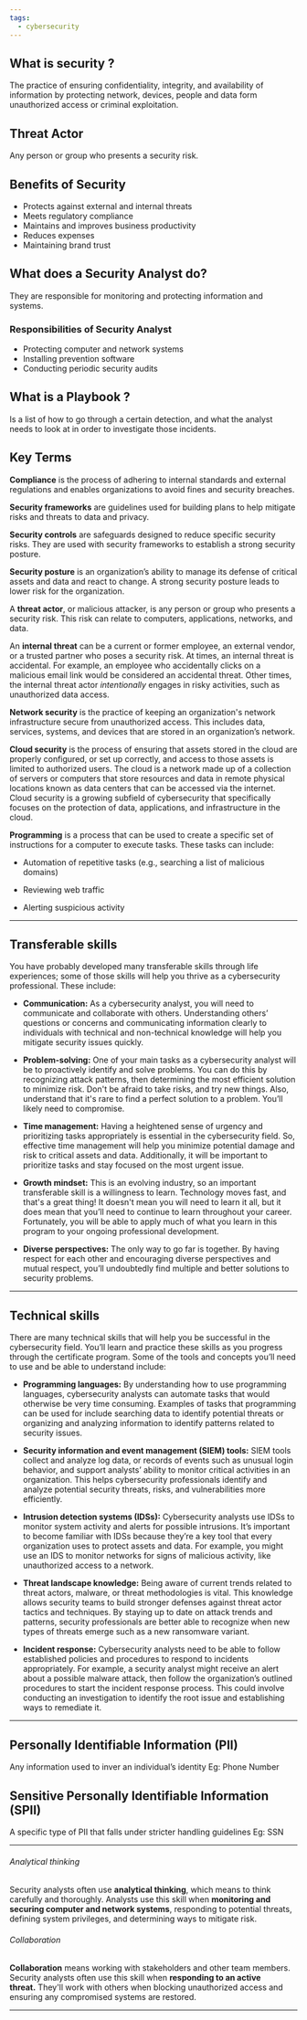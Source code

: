 ```yaml
---
tags:
  - cybersecurity
---
```

## What is security ?

The practice of ensuring confidentiality, integrity, and availability of information by protecting network, devices, people and data form unauthorized access or criminal exploitation.

## Threat Actor
 
Any person or group who presents a security risk.

## Benefits of Security

- Protects against external and internal threats
-  Meets regulatory compliance
- Maintains and improves business productivity
- Reduces expenses
- Maintaining brand trust

## What does a Security Analyst do?

They are responsible for monitoring and protecting information and systems.

### Responsibilities of Security Analyst

- Protecting computer and network systems
- Installing prevention software
- Conducting periodic security audits

## What is a Playbook ?

Is a list of how to go through a certain detection, and what the analyst needs to look at in order to investigate those incidents.

## Key Terms

**Compliance** is the process of adhering to internal standards and external regulations and enables organizations to avoid fines and security breaches.

**Security frameworks** are guidelines used for building plans to help mitigate risks and threats to data and privacy.

**Security controls** are safeguards designed to reduce specific security risks. They are used with security frameworks to establish a strong security posture.

**Security posture** is an organization’s ability to manage its defense of critical assets and data and react to change. A strong security posture leads to lower risk for the organization.

A **threat actor**, or malicious attacker, is any person or group who presents a security risk. This risk can relate to computers, applications, networks, and data.

An **internal threat** can be a current or former employee, an external vendor, or a trusted partner who poses a security risk. At times, an internal threat is accidental. For example, an employee who accidentally clicks on a malicious email link would be considered an accidental threat. Other times, the internal threat actor _intentionally_ engages in risky activities, such as unauthorized data access.

**Network security** is the practice of keeping an organization's network infrastructure secure from unauthorized access. This includes data, services, systems, and devices that are stored in an organization’s network.

**Cloud security** is the process of ensuring that assets stored in the cloud are properly configured, or set up correctly, and access to those assets is limited to authorized users. The cloud is a network made up of a collection of servers or computers that store resources and data in remote physical locations known as data centers that can be accessed via the internet. Cloud security is a growing subfield of cybersecurity that specifically focuses on the protection of data, applications, and infrastructure in the cloud.

**Programming** is a process that can be used to create a specific set of instructions for a computer to execute tasks. These tasks can include:

- Automation of repetitive tasks (e.g., searching a list of malicious domains)
    
- Reviewing web traffic 
    
- Alerting suspicious activity

---
## Transferable skills

You have probably developed many transferable skills through life experiences; some of those skills will help you thrive as a cybersecurity professional. These include:

- **Communication:** As a cybersecurity analyst, you will need to communicate and collaborate with others. Understanding others’ questions or concerns and communicating information clearly to individuals with technical and non-technical knowledge will help you mitigate security issues quickly. 
    
- **Problem-solving:** One of your main tasks as a cybersecurity analyst will be to proactively identify and solve problems. You can do this by recognizing attack patterns, then determining the most efficient solution to minimize risk. Don't be afraid to take risks, and try new things. Also, understand that it's rare to find a perfect solution to a problem. You’ll likely need to compromise.
    
- **Time management:** Having a heightened sense of urgency and prioritizing tasks appropriately is essential in the cybersecurity field. So, effective time management will help you minimize potential damage and risk to critical assets and data. Additionally, it will be important to prioritize tasks and stay focused on the most urgent issue.
    
- **Growth mindset:** This is an evolving industry, so an important transferable skill is a willingness to learn. Technology moves fast, and that's a great thing! It doesn't mean you will need to learn it all, but it does mean that you’ll need to continue to learn throughout your career. Fortunately, you will be able to apply much of what you learn in this program to your ongoing professional development.
    
- **Diverse perspectives:** The only way to go far is together. By having respect for each other and encouraging diverse perspectives and mutual respect, you’ll undoubtedly find multiple and better solutions to security problems. 

---
## Technical skills

There are many technical skills that will help you be successful in the cybersecurity field. You’ll learn and practice these skills as you progress through the certificate program. Some of the tools and concepts you’ll need to use and be able to understand include: 

- **Programming languages:** By understanding how to use programming languages, cybersecurity analysts can automate tasks that would otherwise be very time consuming. Examples of tasks that programming can be used for include searching data to identify potential threats or organizing and analyzing information to identify patterns related to security issues. 
    
- **Security information and event management (SIEM) tools:** SIEM tools collect and analyze log data, or records of events such as unusual login behavior, and support analysts’ ability to monitor critical activities in an organization. This helps cybersecurity professionals identify and analyze potential security threats, risks, and vulnerabilities more efficiently.
    
- **Intrusion detection systems (IDSs):** Cybersecurity analysts use IDSs to monitor system activity and alerts for possible intrusions. It’s important to become familiar with IDSs because they’re a key tool that every organization uses to protect assets and data. For example, you might use an IDS to monitor networks for signs of malicious activity, like unauthorized access to a network.
    
- **Threat landscape knowledge:** Being aware of current trends related to threat actors, malware, or threat methodologies is vital. This knowledge allows security teams to build stronger defenses against threat actor tactics and techniques. By staying up to date on attack trends and patterns, security professionals are better able to recognize when new types of threats emerge such as a new ransomware variant. 
    
- **Incident response:** Cybersecurity analysts need to be able to follow established policies and procedures to respond to incidents appropriately. For example, a security analyst might receive an alert about a possible malware attack, then follow the organization’s outlined procedures to start the incident response process. This could involve conducting an investigation to identify the root issue and establishing ways to remediate it.

---
## Personally Identifiable Information (PII)

Any information used to inver an individual’s identity
Eg: Phone Number
## Sensitive Personally Identifiable Information (SPII)

A specific type of PII that falls under stricter handling guidelines 
Eg: SSN

---
###### Analytical thinking

Security analysts often use **analytical thinking**, which means to think carefully and thoroughly. Analysts use this skill when **monitoring and securing computer and network systems**, responding to potential threats, defining system privileges, and determining ways to mitigate risk.

###### Collaboration

**Collaboration** means working with stakeholders and other team members. Security analysts often use this skill when **responding to an active threat.** They'll work with others when blocking unauthorized access and ensuring any compromised systems are restored.

---
